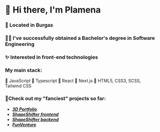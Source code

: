 # 👋 Hi there, I'm Plamena

### 🌊 Located in Burgas

### :woman_student: I've successfully obtained a Bachelor's degree in Software Engineering

### :sparkles: Interested in front-end technologies

### My main stack:
 🔸 JavaScript
 🔸 Typescript
 🔸 React
 🔸 Next.js
 🔸 HTML5, CSS3, SCSS, Tailwind CSS



### 🌱Check out my "fanciest" projects so far:
- ***[3D Portfolio](https://github.com/Plamena37/3d-portfolio)***
- ***[ShapeShifter frontend](https://github.com/Plamena37/shape-shifter-frontend)***
- ***[ShapeShifter backend](https://github.com/Plamena37/shape-shifter-backend)***
- ***[FunVenture](https://github.com/Plamena37/Funventure)***



